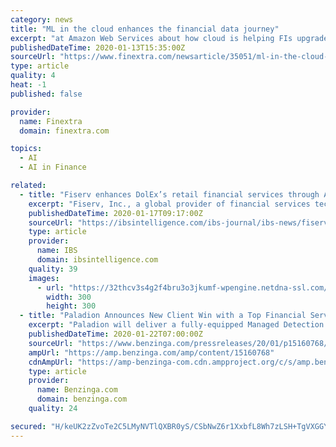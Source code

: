 ```yaml
---
category: news
title: "ML in the cloud enhances the financial data journey"
excerpt: "at Amazon Web Services about how cloud is helping FIs upgrade their approach to financial data using artificial intelligence (AI) and machine learning (ML). Laying the groundwork Data is at the centre of digital transformation. FIs use it to optimise their business operations, enhance customer experience, bring new products and services to ..."
publishedDateTime: 2020-01-13T15:35:00Z
sourceUrl: "https://www.finextra.com/newsarticle/35051/ml-in-the-cloud-enhances-the-financial-data-journey"
type: article
quality: 4
heat: -1
published: false

provider:
  name: Finextra
  domain: finextra.com

topics:
  - AI
  - AI in Finance

related:
  - title: "Fiserv enhances DolEx’s retail financial services through AML tech"
    excerpt: "Fiserv, Inc., a global provider of financial services technology solutions announced that DolEx Dollar Express ... cross-channel monitoring and interdiction solution for electronic payments. Both technologies make use of machine learning to detect suspicious transactions and thereby provide nearly accurate fraud detection and fewer false ..."
    publishedDateTime: 2020-01-17T09:17:00Z
    sourceUrl: "https://ibsintelligence.com/ibs-journal/ibs-news/fiserv-enhances-dolexs-retail-financial-services-through-aml-tech/"
    type: article
    provider:
      name: IBS
      domain: ibsintelligence.com
    quality: 39
    images:
      - url: "https://32thcv3s4g2f4bru3o3jkumf-wpengine.netdna-ssl.com/wp-content/uploads/2019/05/riskfirst-1-300x300.jpg"
        width: 300
        height: 300
  - title: "Paladion Announces New Client Win with a Top Financial Services Company"
    excerpt: "Paladion will deliver a fully-equipped Managed Detection and Response Service that provides high speed cyber defense using Artificial Intelligence and Machine Learning. RESTON,"
    publishedDateTime: 2020-01-22T07:00:00Z
    sourceUrl: "https://www.benzinga.com/pressreleases/20/01/p15160768/paladion-announces-new-client-win-with-a-top-financial-services-company"
    ampUrl: "https://amp.benzinga.com/amp/content/15160768"
    cdnAmpUrl: "https://amp-benzinga-com.cdn.ampproject.org/c/s/amp.benzinga.com/amp/content/15160768"
    type: article
    provider:
      name: Benzinga.com
      domain: benzinga.com
    quality: 24

secured: "H/keUK2zZvoTe2C5LMyNVTlQXBR0yS/CSbNwZ6r1XxbfL8Wh7zLSH+TgVXGGY6ITnZCBZLjLgB/FvrTJRvb21GPjhCJCt7ZE6ytjEVo1sUt4VF988AopKiIzGBk1Y62+IoxjhqPs/8VczS+FFNXFlX7thyOAHHV26DKXpSBHz9NnV2+Ik5izGPgwiWtbLixUcG1Za94bvTlBD8/s7w9kSnHk8U4FAenJnao8NDzdy+eZJFfDyO6Z8u7sJOS4nA/slipXW561cCqGnUa6r6Um6az4YNTp47F4//v0lQcs/smtTScmQc8GPzjqJVuzLNxJGZIoVAf4QDl6epaeXF70ggYE1miPjEJJdPP/n4u7BWrV7jVtjJW0VetiF1UpXyE7BLy8iysAHyV7ig7FTnRFY3tsbSXKR9OGLt/5QVNpZ5yn8PpNpq6/b0CUmtHJalw/dwfbByMYr70aNfHCPpnjVA==;a5KsZNgVZLuY0YRTNczUMA=="
---
```


